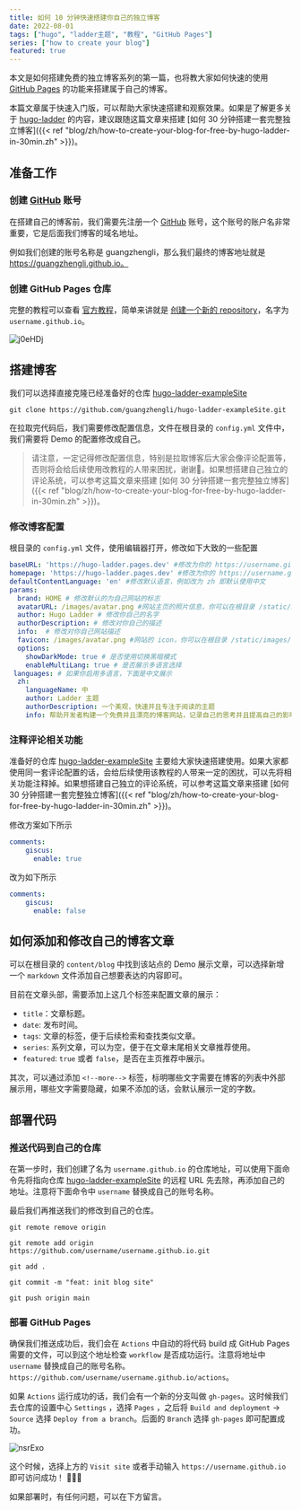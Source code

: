 ```yaml
---
title: 如何 10 分钟快速搭建你自己的独立博客
date: 2022-08-01
tags: ["hugo", "ladder主题", "教程", "GitHub Pages"]
series: ["how to create your blog"]
featured: true
---
```


本文是如何搭建免费的独立博客系列的第一篇，也将教大家如何快速的使用 [GitHub Pages](https://pages.github.com/) 的功能来搭建属于自己的博客。

本篇文章属于快速入门版，可以帮助大家快速搭建和观察效果。如果是了解更多关于 [hugo-ladder](https://github.com/guangzhengli/hugo-theme-ladder) 的内容，建议跟随这篇文章来搭建 [如何 30 分钟搭建一套完整独立博客]({{< ref "blog/zh/how-to-create-your-blog-for-free-by-hugo-ladder-in-30min.zh" >}})。

<!--more-->

## 准备工作

### 创建 [GitHub](https://github.com/) 账号

在搭建自己的博客前，我们需要先注册一个 [GitHub](https://github.com/) 账号，这个账号的账户名非常重要，它是后面我们博客的域名地址。

例如我们创建的账号名称是 guangzhengli，那么我们最终的博客地址就是 https://guangzhengli.github.io。

### 创建 GitHub Pages 仓库

完整的教程可以查看 [官方教程](https://pages.github.com/)，简单来讲就是 [创建一个新的 repository](https://github.com/new)，名字为 `username.github.io`。

![j0eHDj](https://cdn.jsdelivr.net/gh/guangzhengli/PicURL@master/uPic/j0eHDj.png)

## 搭建博客

我们可以选择直接克隆已经准备好的仓库 [hugo-ladder-exampleSite](https://github.com/guangzhengli/hugo-ladder-exampleSite)

```
git clone https://github.com/guangzhengli/hugo-ladder-exampleSite.git
```

在拉取完代码后，我们需要修改配置信息，文件在根目录的 `config.yml` 文件中，我们需要将 Demo 的配置修改成自己。

> 请注意，一定记得修改配置信息，特别是拉取博客后大家会像评论配置等，否则将会给后续使用改教程的人带来困扰，谢谢🙏。如果想搭建自己独立的评论系统，可以参考这篇文章来搭建 [如何 30 分钟搭建一套完整独立博客]({{< ref "blog/zh/how-to-create-your-blog-for-free-by-hugo-ladder-in-30min.zh" >}})。

### 修改博客配置

根目录的 `config.yml` 文件，使用编辑器打开，修改如下大致的一些配置

```yml
baseURL: 'https://hugo-ladder.pages.dev' #修改为你的 https://username.github.io
homepage: 'https://hugo-ladder.pages.dev' #修改为你的 https://username.github.io
defaultContentLanguage: 'en' #修改默认语言，例如改为 zh 即默认使用中文
params:
  brand: HOME # 修改默认的为自己网站的标志
  avatarURL: /images/avatar.png #网站主页的照片信息，你可以在根目录 /static/images/ 里面替换成自己的照片
  author: Hugo Ladder # 修改你自己的名字
  authorDescription: # 修改对你自己的描述
  info:  # 修改对你自己网站描述
  favicon: /images/avatar.png #网站的 icon，你可以在根目录 /static/images/ 里面替换成自己的照片
  options:
    showDarkMode: true # 是否使用切换黑暗模式
    enableMultiLang: true # 是否展示多语言选择
 languages: # 如果你启用多语言，下面是中文展示
  zh:
    languageName: 中
    author: Ladder 主题
    authorDescription: 一个美观，快速并且专注于阅读的主题
    info: 帮助开发者构建一个免费并且漂亮的博客网站，记录自己的思考并且提高自己的影响力
```

### 注释评论相关功能

准备好的仓库 [hugo-ladder-exampleSite](https://github.com/guangzhengli/hugo-ladder-exampleSite) 主要给大家快速搭建使用。如果大家都使用同一套评论配置的话，会给后续使用该教程的人带来一定的困扰，可以先将相关功能注释掉。如果想搭建自己独立的评论系统，可以参考这篇文章来搭建 [如何 30 分钟搭建一套完整独立博客]({{< ref "blog/zh/how-to-create-your-blog-for-free-by-hugo-ladder-in-30min.zh" >}})。

修改方案如下所示

```yml
comments:
    giscus:
      enable: true
```

改为如下所示

```yml
comments:
    giscus:
      enable: false
```

## 如何添加和修改自己的博客文章

可以在根目录的 `content/blog` 中找到该站点的 Demo 展示文章，可以选择新增一个 `markdown` 文件添加自己想要表达的内容即可。

目前在文章头部，需要添加上这几个标签来配置文章的展示：

* `title`：文章标题。
* `date`: 发布时间。
* `tags`: 文章的标签，便于后续检索和查找类似文章。
* `series`: 系列文章，可以为空，便于在文章末尾相关文章推荐使用。
* `featured`: `true` 或者  `false`，是否在主页推荐中展示。

其次，可以通过添加 `<!--more-->` 标签，标明哪些文字需要在博客的列表中外部展示用，哪些文字需要隐藏，如果不添加的话，会默认展示一定的字数。

## 部署代码

### 推送代码到自己的仓库

在第一步时，我们创建了名为  `username.github.io` 的仓库地址，可以使用下面命令先将指向仓库 [hugo-ladder-exampleSite](https://github.com/guangzhengli/hugo-ladder-exampleSite) 的远程 URL 先去除，再添加自己的地址。注意将下面命令中 `username` 替换成自己的账号名称。

最后我们再推送我们的修改到自己的仓库。

```shell
git remote remove origin

git remote add origin https://github.com/username/username.github.io.git

git add .

git commit -m "feat: init blog site"

git push origin main
```

### 部署 GitHub Pages

确保我们推送成功后，我们会在 `Actions` 中自动的将代码 build 成 GitHub Pages 需要的文件，可以到这个地址检查 `workflow` 是否成功运行。注意将地址中 `username` 替换成自己的账号名称。`https://github.com/username/username.github.io/actions`。

如果 `Actions` 运行成功的话，我们会有一个新的分支叫做 `gh-pages`。这时候我们去仓库的设置中心 `Settings` ，选择 `Pages` ，之后将 `Build and deployment` -> `Source` 选择 `Deploy from a branch`。后面的 `Branch` 选择 `gh-pages` 即可配置成功。

![nsrExo](https://cdn.jsdelivr.net/gh/guangzhengli/PicURL@master/uPic/nsrExo.png)

这个时候，选择上方的 `Visit site` 或者手动输入 `https://username.github.io` 即可访问成功！ 🎉🎉🎉

如果部署时，有任何问题，可以在下方留言。
